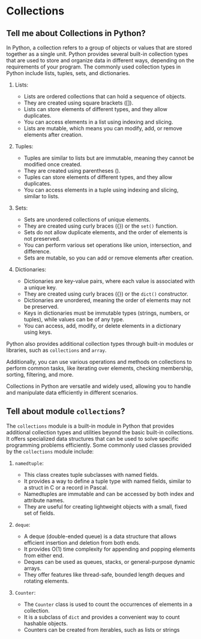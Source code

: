 # Collections


## Tell me about Collections in Python?

In Python, a collection refers to a group of objects or values that are 
stored together as a single unit. Python provides several built-in collection 
types that are used to store and organize data in different ways, depending 
on the requirements of your program. The commonly used collection types in 
Python include lists, tuples, sets, and dictionaries. 

1. Lists:
   - Lists are ordered collections that can hold a sequence of objects.
   - They are created using square brackets ([]).
   - Lists can store elements of different types, and they allow duplicates.
   - You can access elements in a list using indexing and slicing.
   - Lists are mutable, which means you can modify, add, or remove elements after creation.

2. Tuples:
   - Tuples are similar to lists but are immutable, meaning they cannot be modified once created.
   - They are created using parentheses ().
   - Tuples can store elements of different types, and they allow duplicates.
   - You can access elements in a tuple using indexing and slicing, similar to lists.

3. Sets:
   - Sets are unordered collections of unique elements.
   - They are created using curly braces ({}) or the `set()` function.
   - Sets do not allow duplicate elements, and the order of elements is not preserved.
   - You can perform various set operations like union, intersection, and difference.
   - Sets are mutable, so you can add or remove elements after creation.

4. Dictionaries:
   - Dictionaries are key-value pairs, where each value is associated with a unique key.
   - They are created using curly braces ({}) or the `dict()` constructor.
   - Dictionaries are unordered, meaning the order of elements may not be preserved.
   - Keys in dictionaries must be immutable types (strings, numbers, or tuples), while values can be of any type.
   - You can access, add, modify, or delete elements in a dictionary using keys.

Python also provides additional collection types through built-in modules or 
libraries, such as `collections` and `array`. 

Additionally, you can use various operations and methods on collections to 
perform common tasks, like iterating over elements, checking membership, 
sorting, filtering, and more. 

Collections in Python are versatile and widely used, allowing you to handle 
and manipulate data efficiently in different scenarios. 


## Tell about module `collections`?

The `collections` module is a built-in module in Python that provides 
additional collection types and utilities beyond the basic built-in 
collections. It offers specialized data structures that can be used to solve 
specific programming problems efficiently. Some commonly used classes 
provided by the `collections` module include: 

1. `namedtuple`:
   - This class creates tuple subclasses with named fields.
   - It provides a way to define a tuple type with named fields, similar to a struct in C or a record in Pascal.
   - Namedtuples are immutable and can be accessed by both index and attribute names.
   - They are useful for creating lightweight objects with a small, fixed set of fields.

2. `deque`:
   - A deque (double-ended queue) is a data structure that allows efficient insertion and deletion from both ends.
   - It provides O(1) time complexity for appending and popping elements from either end.
   - Deques can be used as queues, stacks, or general-purpose dynamic arrays.
   - They offer features like thread-safe, bounded length deques and rotating elements.

3. `Counter`:
   - The `Counter` class is used to count the occurrences of elements in a collection.
   - It is a subclass of `dict` and provides a convenient way to count hashable objects.
   - Counters can be created from iterables, such as lists or strings

